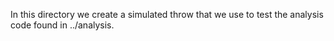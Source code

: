 In this directory we create a simulated throw that we use to test the analysis code found in ../analysis.